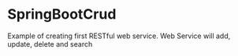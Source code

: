 # SpringBootCrud
Example of creating first RESTful web service. Web Service will add, update, delete and search
